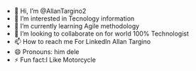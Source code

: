 - 👋 Hi, I’m @AllanTargino2
- 👀 I’m interested in Tecnology information
- 🌱 I’m currently learning Agile methodology
- 💞️ I’m looking to collaborate on for world 100% Technologist
- 📫 How to reach me For LinkedIn Allan Targino 
- 😄 Pronouns: him dele
- ⚡ Fun fact:I Like Motorcycle

<!---
AllanTargino2/AllanTargino2 is a ✨ special ✨ repository because its `README.md` (this file) appears on your GitHub profile.
You can click the Preview link to take a look at your changes.
--->
